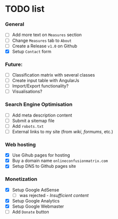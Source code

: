 # TODO list

### General
- [ ] Add more text on `Measures` section
- [ ] Change `Measures` tab to `About`
- [ ] Create a Release `v1.0` on Github
- [x] Setup `Contact` form

### Future:
- [ ] Classification matrix with several classes 
- [ ] Create input table with AngularJs
- [ ] Import/Export functionality?
- [ ] Visualisations?

### Search Engine Optimisation
- [ ] Add meta description content
- [ ] Submit a sitemap file
- [ ] Add `robots.txt`
- [ ] External links to my site (from *wiki*, *formums*, etc.)  

### Web hosting
- [x] Use Gihub pages for hosting
- [x] Buy a domain name `onlineconfusionmatrix.com`
- [x] Setup DNS to Github pages site

### Monetization
- [x] Setup Google AdSense
  - [ ] was rejected - *Insufficient content*
- [x] Setup Google Analytics
- [x] Setup Google Webmaster
- [ ] Add `Donate` button
